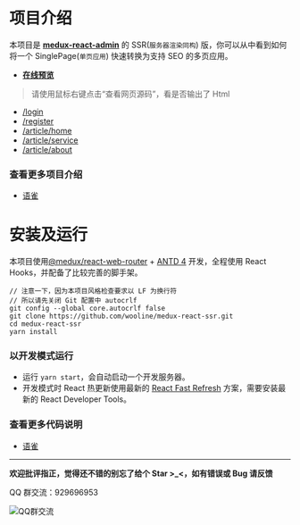 # 项目介绍

本项目是 [**medux-react-admin**](https://github.com/wooline/medux-react-admin) 的 SSR(`服务器渲染同构`) 版，你可以从中看到如何将一个 SinglePage(`单页应用`) 快速转换为支持 SEO 的多页应用。

- [**在线预览**](http://medux-react-ssr.80zp.com)

> 请使用鼠标右键点击“查看网页源码”，看是否输出了 Html

- [/login](http://medux-react-ssr.80zp.com/login)
- [/register](http://medux-react-ssr.80zp.com/register)
- [/article/home](http://medux-react-ssr.80zp.com/article/home)
- [/article/service](http://medux-react-ssr.80zp.com/article/service)
- [/article/about](http://medux-react-ssr.80zp.com/article/about)

### 查看更多项目介绍

- [语雀](https://www.yuque.com/medux/docs/medux-react-ssr)

# 安装及运行

本项目使用[@medux/react-web-router](https://github.com/wooline/medux/tree/master/packages/react-web-router) + [ANTD 4](https://ant.design/index-cn) 开发，全程使用 React Hooks，并配备了比较完善的脚手架。

```
// 注意一下，因为本项目风格检查要求以 LF 为换行符
// 所以请先关闭 Git 配置中 autocrlf
git config --global core.autocrlf false
git clone https://github.com/wooline/medux-react-ssr.git
cd medux-react-ssr
yarn install
```

### 以开发模式运行

- 运行 `yarn start`，会自动启动一个开发服务器。
- 开发模式时 React 热更新使用最新的 [React Fast Refresh](https://www.npmjs.com/package/react-refresh) 方案，需要安装最新的 React Developer Tools。

### 查看更多代码说明

- [语雀](https://www.yuque.com/medux/docs/medux-react-ssr-2)

---

**欢迎批评指正，觉得还不错的别忘了给个 Star >\_<，如有错误或 Bug 请反馈**

QQ 群交流：929696953

![QQ群交流](https://cdn.nlark.com/yuque/0/2020/png/1294343/1587232895054-aca0f46f-c5d0-46d6-973e-2e9dd76120d4.png)
